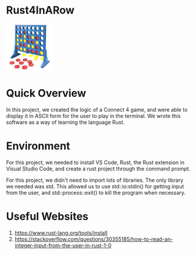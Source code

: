# Rust4InARow

![alt text](https://github.com/MirsadHadzic/Rust4InARow/blob/master/images.png)


# Quick Overview

In this project, we created the logic of a Connect 4 game, and were able to display it in ASCII form for the user to play in the terminal.
We wrote this software as a way of learning the language Rust.

# Environment

For this project, we needed to install VS Code, Rust, the Rust extension in Visual Studio Code, and create a rust project through the command prompt.

For this project, we didn't need to import lots of libraries. The only library we needed was std. This allowed us to use std::io:stdin() for getting input from the user, and std::process::exit() to kill the program when necessary.

# Useful Websites
1. https://www.rust-lang.org/tools/install
2. https://stackoverflow.com/questions/30355185/how-to-read-an-integer-input-from-the-user-in-rust-1-0
